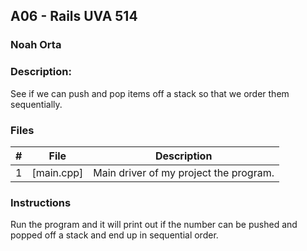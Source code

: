 ## A06 - Rails UVA 514
### Noah Orta
### Description:

See if we can push and pop items off a stack so that we order them sequentially.

### Files

|   #   | File            | Description                                        |
| :---: | --------------- | -------------------------------------------------- |
|   1   | [main.cpp]      | Main driver of my project the program.      |


### Instructions

Run the program and it will print out if the number can be pushed and popped off a stack
and end up in sequential order.
